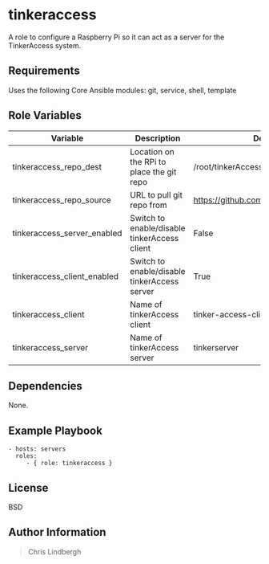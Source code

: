 # tinkeraccess

A role to configure a Raspberry Pi so it can act as a server for the TinkerAccess system.

## Requirements

Uses the following Core Ansible modules:
git, service, shell, template

## Role Variables

| Variable | Description | Default Value |
| -------- | ----------- | ------------- |
| tinkeraccess_repo_dest | Location on the RPi to place the git repo | /root/tinkerAccess |
| tinkeraccess_repo_source | URL to pull git repo from | https://github.com/TinkerMill/tinkerAccess.git |
| tinkeraccess_server_enabled | Switch to enable/disable tinkerAccess client | False |
| tinkeraccess_client_enabled | Switch to enable/disable tinkerAccess server | True | 
| tinkeraccess_client | Name of tinkerAccess client | tinker-access-client |
| tinkeraccess_server | Name of tinkerAccess server | tinkerserver |

## Dependencies

None.

## Example Playbook

    - hosts: servers
      roles:
         - { role: tinkeraccess }

## License

BSD

## Author Information

> Chris Lindbergh
